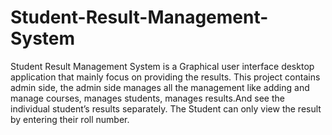 # Student-Result-Management-System

Student Result Management System is a Graphical user interface desktop application that mainly focus on providing the results.
This project contains admin side, the admin side manages all the management like adding and manage courses, manages students, manages results.And see the individual student’s results separately.
The Student can only view the result by entering their roll number.
